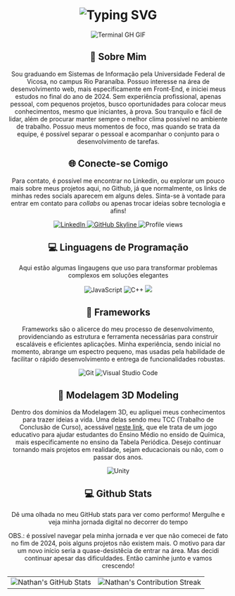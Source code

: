 <div align="center">
    <h1><img src="https://readme-typing-svg.herokuapp.com?font=Jetbrains+mono&size=30&duration=5000&color=FFFFFF&center=true&vCenter=true&width=400&lines=Olá!+Me+chamo+Nathan!;E+esse+é+meu+Github!;" alt="Typing SVG"/></h1>
    <p><img src="termina-gh.gif" alt="Terminal GH GIF" /></p>
</div>

<div align="center">
    <h2>🚀 Sobre Mim</h2>
<!--     <p><img src="termina-gh.gif" alt="Terminal GH GIF" /></p> -->
    <p> Sou graduando em Sistemas de Informação pela Universidade Federal de Vicosa, no campus Rio Paranaíba. Possuo interesse na área de desenvolvimento web, mais especificamente em Front-End, e iniciei meus estudos no final do ano de 2024. Sem experiência profissional, apenas pessoal, com pequenos projetos, busco oportunidades para colocar meus conhecimentos, mesmo que iniciantes, à prova. Sou tranquilo e fácil de lidar, além de procurar manter sempre o melhor clima possível no ambiente de trabalho. Possuo meus momentos de foco, mas quando se trata da equipe, é possível separar o pessoal e acompanhar o conjunto para o desenvolvimento de tarefas. </p>
</div>

<div align="center">
<h2 align="center" class="section-heading">🌐 Conecte-se Comigo</h2>
<p> Para contato, é possível me encontrar no Linkedin, ou explorar um pouco mais sobre meus projetos aqui, no Github, já que normalmente, os links de minhas redes socials aparecem em alguns deles. Sinta-se à vontade para entrar em contato para <em>collabs</em> ou apenas trocar ideias sobre tecnologia e afins! </p>
<div align="center">
    <a href="https://www.linkedin.com/in/nathan-monteiro/">
        <img src="https://img.shields.io/badge/Nathan_Monteiro-0077B5?style=for-the-badge&logo=linkedin&logoColor=white" alt="LinkedIn"/>
      </a>
    <a href="https://github.com/nathanmontt" target="_blank">
        <img src="https://img.shields.io/badge/View%20on%20GitHub-%230077B5.svg?&style=for-the-badge&logo=github&logoColor=white" alt="GitHub Skyline"/>
    </a>
    <img src="https://komarev.com/ghpvc/?username=nathanmontt&style=for-the-badge" alt="Profile views"/>
</div>

<!-- <div align="center">
  <h2>🚀 Github Commits</h2>
    <p>Essa seção evidencia minhas atividades diárias, mostrando os repositórios no qual estou trabalhando atualmente. Cada commit representa um progresso ou conserto em algum projeto em andamento, refletindo meu compromisso no desenvolvimento das minhas habilidade, sejam elas solo ou em projetos colaborativos!</p>
  <img src="https://raw.githubusercontent.com/zanepearton/zanepearton/output/github-contribution-grid-snake-dark.svg#gh-dark-mode-only" alt="GitHub Contribution Grid Snake Animation Dark Mode"/>
</div> -->

<h2 align="center" class="section-heading">💻 Linguagens de Programação</h2>
<p> Aqui estão algumas lingaugens que uso para transformar problemas complexos em soluções elegantes </p>
<div align="center">
    <img src="https://img.shields.io/badge/JavaScript-F7DF1E?style=for-the-badge&logo=javascript&logoColor=black" alt="JavaScript"/>
    <img src="https://img.shields.io/badge/C%2B%2B-00599C?style=for-the-badge&logo=c%2B%2B&logoColor=white" alt="C++"/>
    <img src="https://img.shields.io/badge/C%23-239120?style=for-the-badge&logo=c-sharp&logoColor=white"/>
</div>
<!-- <h2 align="center" class="section-heading">☁️ Cloud Technologies</h2>
<p>In the dynamic realm of cloud computing, I am proficient in leveraging leading cloud platforms and technologies to architect, deploy, and manage scalable, highly available, and fault-tolerant systems. Here's a glance at the cloud technologies I specialize in:</p>
<div align="center">
  <img src="https://img.shields.io/badge/AWS-FF9900?style=for-the-badge&logo=amazonaws&logoColor=white" alt="AWS" />
  <img src="https://img.shields.io/badge/Azure-0089D6?style=for-the-badge&logo=microsoftazure&logoColor=white" alt="Azure"/>
  <img src="https://img.shields.io/badge/GCP-4285F4?style=for-the-badge&logo=googlecloud&logoColor=white" alt="GCP"/>
  <img src="https://img.shields.io/badge/Terraform-623CE4?style=for-the-badge&logo=terraform&logoColor=white" alt="Terraform"/>
  <img src="https://img.shields.io/badge/Docker-2496ED?style=for-the-badge&logo=docker&logoColor=white" alt="Docker"/>
  <img src="https://img.shields.io/badge/Jenkins-D24939?style=for-the-badge&logo=jenkins&logoColor=white" alt="Jenkins"/>
  <img src="https://img.shields.io/badge/Salesforce-00A1E0?style=for-the-badge&logo=salesforce&logoColor=white" alt="Salesforce"/>
</div> -->

<h2 align="center" class="section-heading">🔧 Frameworks</h2>
<p>Frameworks são o alicerce do meu processo de desenvolvimento, providenciando as estrutura e ferramenta necessárias para construir escaláveis e eficientes aplicações. Minha experiência, sendo inicial no momento, abrange um espectro pequeno, mas usadas pela habilidade de facilitar o rápido desenvolvimento e entrega de funcionalidades robustas. </p>
<div align="center">
<!--   <img src="https://img.shields.io/badge/React-20232A?style=for-the-badge&logo=react&logoColor=61DAFB" alt="React"/>
  <img src="https://img.shields.io/badge/Svelte-FF3E00?style=for-the-badge&logo=svelte&logoColor=white" alt="Svelte"/>
  <img src="https://img.shields.io/badge/TensorFlow-FF6F00?style=for-the-badge&logo=tensorflow&logoColor=white" alt="TensorFlow"/>
  <img src="https://img.shields.io/badge/npm-CB3837?style=for-the-badge&logo=npm&logoColor=white" alt="npm"/> -->
  <img src="https://img.shields.io/badge/Git-F05032?style=for-the-badge&logo=git&logoColor=white" alt="Git"/>
  <img src="https://img.shields.io/badge/Visual%20Studio%20Code-007ACC?style=for-the-badge&logo=visualstudiocode&logoColor=white" alt="Visual Studio Code"/>
<!--   <img src="https://img.shields.io/badge/Vue.js-4FC08D?style=for-the-badge&logo=vuedotjs&logoColor=white" alt="Vue.js"/>
  <img src="https://img.shields.io/badge/Django-092E20?style=for-the-badge&logo=django&logoColor=green" alt="Django"/>
  <img src="https://img.shields.io/badge/Firebase-FFCA28?style=for-the-badge&logo=firebase&logoColor=white" alt="Firebase"/>
  <img src="https://img.shields.io/badge/Bootstrap-7952B3?style=for-the-badge&logo=bootstrap&logoColor=white" alt="Bootstrap"/>
  <img src="https://img.shields.io/badge/Node.js-339933?style=for-the-badge&logo=nodedotjs&logoColor=white" alt="Node.js"/>
  <img src="https://img.shields.io/badge/Flask-000000?style=for-the-badge&logo=flask&logoColor=white" alt="Flask"/>
  <img src="https://img.shields.io/badge/Flutter-02569B?style=for-the-badge&logo=flutter&logoColor=white" alt="Flutter"/>  -->
</div>

<h2 align="center" class="section-heading">👾 Modelagem 3D Modeling</h2>
<p> Dentro dos domínios da Modelagem 3D, eu apliquei meus conhecimentos para trazer ideias a vida. Uma delas sendo meu TCC (Trabalho de Conclusão de Curso), acessável <a href="https://eventos.crp.ufv.br/jogosdigitais/?page_id=1611" target="_blank">neste link</a>, que ele trata de um jogo educativo para ajudar estudantes do Ensino Médio no ensido de Química, mais especificamente no ensino da Tabela Periódica. Desejo continuar tornando mais projetos em realidade, sejam educacionais ou não, com o passar dos anos.</p>
<div align="center">
<!--   <img src="https://img.shields.io/badge/Unreal_Engine-313131?style=for-the-badge&logo=unreal-engine&logoColor=white" alt="Unreal Engine"/> -->
  <img src="https://img.shields.io/badge/Unity-000000?style=for-the-badge&logo=unity&logoColor=white" alt="Unity"/>
<!--   <img src="https://img.shields.io/badge/3DS_Max-0696D7?style=for-the-badge&logo=autodesk&logoColor=white" alt="3DS Max"/>
  <img src="https://img.shields.io/badge/Maya-0696D7?style=for-the-badge&logo=autodesk&logoColor=white" alt="Maya"/>
  <img src="https://img.shields.io/badge/Rhino-801010?style=for-the-badge&logo=rhinoceros&logoColor=white" alt="Rhino"/>
  <img src="https://img.shields.io/badge/MeshLab-FF4000?style=for-the-badge" alt="MeshLab"/>
  <img src="https://img.shields.io/badge/ZBrush-5491F1?style=for-the-badge" alt="ZBrush"/>
  <img src="https://img.shields.io/badge/Revit-FF9E0B?style=for-the-badge&logo=autodesk&logoColor=white" alt="Revit"/>
  <img src="https://img.shields.io/badge/ArchiCAD-0081CF?style=for-the-badge" alt="ArchiCAD"/>
  <img src="https://img.shields.io/badge/Oculus-1C1E20?style=for-the-badge&logo=oculus&logoColor=white" alt="Oculus"/> -->
</div>

<div align="center">
    <h2 align="center" class="section-heading"> 💻 Github Stats</h2>
    <p>Dê uma olhada no meu GitHub stats para ver como performo! Mergulhe e veja minha jornada digital no decorrer do tempo</p>
    <p>OBS.: é possível navegar pela minha jornada e ver que não comecei de fato no fim de 2024, pois alguns projetos não existem mais. O motivo para dar um novo início seria a quase-desistêcia de entrar na área. Mas decidi continuar apesar das dificuldades. Então caminhe junto e vamos crescendo!</p>
 <table align="center" width="100%" height="100%" >
    <tr>
       <td><img style="border: none;" src="https://github-profile-summary-cards.vercel.app/api/cards/profile-details?username=nathanmontt&theme=github_dark" alt="Nathan's GitHub Stats"/></td>   
       <td><img style="border: none;" src="https://github-readme-streak-stats.herokuapp.com?user=nathanmontt&theme=dark&border_radius=1.5&date_format=j%20M%5B%20Y%5D" alt="Nathan's Contribution Streak"/></td>
    </tr>
 </table>

 <table align="center" width="100%" height="100%" >
    <tr>
        <td><img style="border: none;" src="https://github-profile-summary-cards.vercel.app/api/cards/stats?username=nathanmontt&theme=github_dark" alt="Nathan's GitHub Stats"/></td>
        <td><img style="border: none;" src="https://github-profile-summary-cards.vercel.app/api/cards/productive-time?username=nathanmontt&theme=github_dark&utcOffset=10" alt="Nathan's GitHub Stats"/>
        <td><img style="border: none;" src="https://github-profile-summary-cards.vercel.app/api/cards/repos-per-language?username=nathanmontt&theme=github_dark" alt="Nathan's GitHub Stats"/></td>
        <td><img style="border: none;" src="https://github-profile-summary-cards.vercel.app/api/cards/most-commit-language?username=nathanmontt&theme=github_dark" alt="Nathan's GitHub Stats"/></td>
    </tr>
 </table>
</div>
